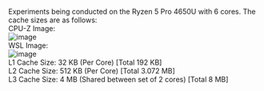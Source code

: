Experiments being conducted on the Ryzen 5 Pro 4650U with 6 cores. The cache sizes are as follows: <br />
CPU-Z Image: <br />
![image](https://github.com/user-attachments/assets/f0884847-36a4-46af-9157-2fe2403abf6a) <br />
WSL Image: <br />
![image](https://github.com/user-attachments/assets/3c163634-0f38-4e4b-951e-879b0190a957) <br />
L1 Cache Size: 32 KB (Per Core) [Total 192 KB] <br />
L2 Cache Size:  512 KB (Per Core) [Total 3.072 MB] <br />
L3 Cache Size: 4 MB (Shared between set of 2 cores) [Total 8 MB] <br />
